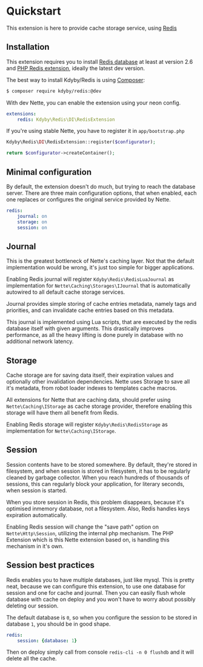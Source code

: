 Quickstart
==========

This extension is here to provide cache storage service, using [Redis](http://redis.io)


Installation
-----------

This extension requires you to install [Redis database](http://redis.io) at least at version 2.6
 and [PHP Redis extension](https://github.com/nicolasff/phpredis/), ideally the latest dev version.

The best way to install Kdyby/Redis is using  [Composer](http://getcomposer.org/):

```sh
$ composer require kdyby/redis:@dev
```

With dev Nette, you can enable the extension using your neon config.

```yml
extensions:
	redis: Kdyby\Redis\DI\RedisExtension
```

If you're using stable Nette, you have to register it in `app/bootstrap.php`

```php
Kdyby\Redis\DI\RedisExtension::register($configurator);

return $configurator->createContainer();
```


Minimal configuration
---------------------

By default, the extension doesn't do much, but trying to reach the database server.
There are three main configuration options, that when enabled, each one replaces or configures the original service provided by Nette.

```yml
redis:
	journal: on
	storage: on
	session: on
```


Journal
-------

This is the greatest bottleneck of Nette's caching layer. Not that the default implementation would be wrong, it's just too simple for bigger applications.

Enabling Redis journal will register `Kdyby\Redis\RedisLuaJournal` as implementation for `Nette\Caching\Storages\IJournal`
that is automatically autowired to all default cache storage services.

Journal provides simple storing of cache entries metadata, namely tags and priorities, and can invalidate cache entries based on this metadata.

This journal is implemented using Lua scripts, that are executed by the redis database itself with given arguments.
This drastically improves performance, as all the heavy lifting is done purely in database with no additional network latency.


Storage
-------

Cache storage are for saving data itself, their expiration values and optionally other invalidation dependencies.
Nette uses Storage to save all it's metadata, from robot loader indexes to templates cache macros.

All extensions for Nette that are caching data, should prefer using `Nette\Caching\IStorage` as cache storage provider,
therefore enabling this storage will have them all benefit from Redis.

Enabling Redis storage will register `Kdyby\Redis\RedisStorage` as implementation for `Nette\Caching\IStorage`.


Session
-------

Session contents have to be stored somewhere. By default, they're stored in filesystem,
and when session is stored in filesystem, it has to be regularly cleaned by garbage collector.
When you reach hundreds of thousands of sessions, this can regularly block your application, for literary seconds, when session is started.

When you store session in Redis, this problem disappears, because it's optimised inmemory database, not a filesystem.  Also, Redis handles keys expiration automatically.

Enabling Redis session will change the "save path" option on `Nette\Http\Session`, utilizing the internal php mechanism.
The PHP Extension which is this Nette extension based on, is handling this mechanism in it's own.


Session best practices
--------------

Redis enables you to have multiple databases, just like mysql. This is pretty neat,
because  we can configure this extension, to use one database for session and one for cache and journal.
Then you can easily flush whole database with cache on deploy and you won't have to worry about possibly deleting our session.

The default database is `0`, so when you configure the session to be stored in database `1`, you should be in good shape.

```yml
redis:
	session: {database: 1}
```

Then on deploy simply call from console `redis-cli -n 0 flushdb` and it will delete all the cache.
